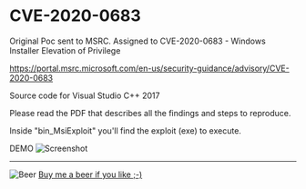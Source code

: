 # CVE-2020-0683
Original Poc sent to MSRC. 
Assigned to CVE-2020-0683 - Windows Installer Elevation of Privilege

https://portal.msrc.microsoft.com/en-us/security-guidance/advisory/CVE-2020-0683 

Source code for Visual Studio C++ 2017 

Please read the PDF that describes all the findings and steps to reproduce.

Inside "bin_MsiExploit" you'll find the exploit (exe) to execute.

DEMO
![Screenshot](msi_eop.gif?raw=true)  

---

![Beer](https://icons.iconarchive.com/icons/flat-icons.com/flat/48/Beer-icon.png)  [Buy me a beer if you like ;-)](https://www.buymeacoffee.com/padovah4ck)
